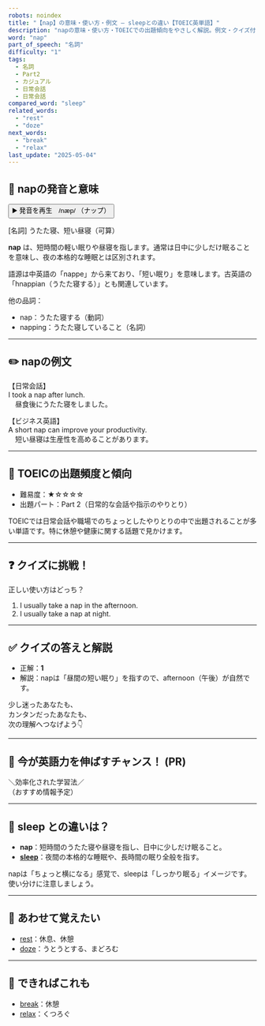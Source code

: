 ```yaml
---
robots: noindex
title: "【nap】の意味・使い方・例文 ― sleepとの違い【TOEIC英単語】"
description: "napの意味・使い方・TOEICでの出題傾向をやさしく解説。例文・クイズ付きでsleepとの違いもわかりやすく学べます。"
word: "nap"
part_of_speech: "名詞"
difficulty: "1"
tags:
  - 名詞
  - Part2
  - カジュアル
  - 日常会話
  - 日常会話
compared_word: "sleep"
related_words:
  - "rest"
  - "doze"
next_words:
  - "break"
  - "relax"
last_update: "2025-05-04"
---
```


## 🔰 napの発音と意味

<button class="play-audio" onclick="playTTS('nap')">
  <span class="play-audio-main">
    ▶️ 発音を再生　/næp/
  </span>
  <span class="play-audio-sub">
    （ナップ）
  </span>
</button>

[名詞] うたた寝、短い昼寝（可算）

**nap** は、短時間の軽い眠りや昼寝を指します。通常は日中に少しだけ眠ることを意味し、夜の本格的な睡眠とは区別されます。

語源は中英語の「nappe」から来ており、「短い眠り」を意味します。古英語の「hnappian（うたた寝する）」とも関連しています。

他の品詞：  
- nap：うたた寝する（動詞）
- napping：うたた寝していること（名詞）

---

## ✏️ napの例文

【日常会話】  
I took a nap after lunch.  
　昼食後にうたた寝をしました。

【ビジネス英語】  
A short nap can improve your productivity.  
　短い昼寝は生産性を高めることがあります。

---

## 🎯 TOEICの出題頻度と傾向

- 難易度：★☆☆☆☆
- 出題パート：Part 2（日常的な会話や指示のやりとり）

TOEICでは日常会話や職場でのちょっとしたやりとりの中で出題されることが多い単語です。特に休憩や健康に関する話題で見かけます。

---

## ❓ クイズに挑戦！

正しい使い方はどっち？

1. I usually take a nap in the afternoon.  
2. I usually take a nap at night.

---

## ✅ クイズの答えと解説

- 正解：**1**
- 解説：napは「昼間の短い眠り」を指すので、afternoon（午後）が自然です。

少し迷ったあなたも、  
カンタンだったあなたも、  
次の理解へつなげよう👇️

---

## 🚀 今が英語力を伸ばすチャンス！ (PR)

<div class="info-center">
＼効率化された学習法／<br>  
（おすすめ情報予定）
</div>

---

## 🤔  sleep との違いは？

- **nap**：短時間のうたた寝や昼寝を指し、日中に少しだけ眠ること。
- **[sleep](/word/sleep/)**：夜間の本格的な睡眠や、長時間の眠り全般を指す。

napは「ちょっと横になる」感覚で、sleepは「しっかり眠る」イメージです。使い分けに注意しましょう。

---

## 🧩 あわせて覚えたい

- [rest](/word/rest/)：休息、休憩
- [doze](/word/doze/)：うとうとする、まどろむ

---

## 📖 できればこれも

- [break](/word/break/)：休憩
- [relax](/word/relax/)：くつろぐ

<!-- cvid: aid34_bid40 -->
